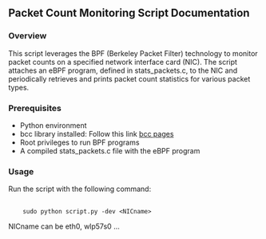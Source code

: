 ## Packet Count Monitoring Script Documentation
### Overview
This script leverages the BPF (Berkeley Packet Filter) technology to monitor packet counts on a specified network interface card (NIC). The script attaches an eBPF program, defined in stats_packets.c, to the NIC and periodically retrieves and prints packet count statistics for various packet types.

### Prerequisites 
* Python environment
* bcc library installed: Follow this link [bcc pages](https://github.com/iovisor/bcc/blob/master/INSTALL.md) 
* Root privileges to run BPF programs
* A compiled stats_packets.c file with the eBPF program
### Usage
Run the script with the following command:
##
		sudo python script.py -dev <NICname>

NICname can be eth0, wlp57s0 ...
